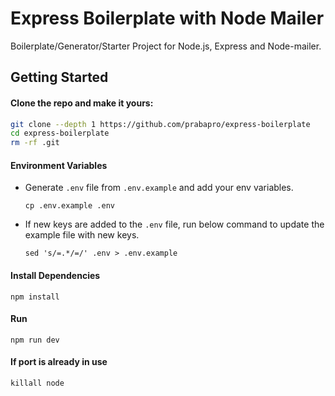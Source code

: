 # Express Boilerplate with Node Mailer

Boilerplate/Generator/Starter Project for Node.js, Express and Node-mailer.

## Getting Started

#### Clone the repo and make it yours:

```bash
git clone --depth 1 https://github.com/prabapro/express-boilerplate
cd express-boilerplate
rm -rf .git
```

#### Environment Variables

- Generate `.env` file from `.env.example` and add your env variables.
  ```shell
  cp .env.example .env
  ```
- If new keys are added to the `.env` file, run below command to update the example file with new keys.
  ```shell
  sed 's/=.*/=/' .env > .env.example
  ```

#### Install Dependencies

```shell
npm install
```

#### Run

```shell
npm run dev
```

#### If port is already in use

```shell
killall node
```
